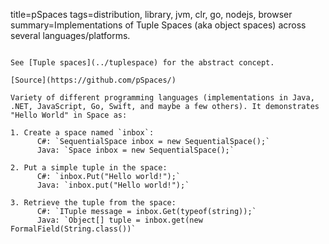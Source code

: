 title=pSpaces
tags=distribution, library, jvm, clr, go, nodejs, browser
summary=Implementations of Tuple Spaces (aka object spaces) across several languages/platforms.
~~~~~~

See [Tuple spaces](../tuplespace) for the abstract concept.

[Source](https://github.com/pSpaces/)

Variety of different programming languages (implementations in Java, .NET, JavaScript, Go, Swift, and maybe a few others). It demonstrates "Hello World" in Space as:

1. Create a space named `inbox`:
      C#: `SequentialSpace inbox = new SequentialSpace();`
      Java: `Space inbox = new SequentialSpace();`

2. Put a simple tuple in the space:
      C#: `inbox.Put("Hello world!");`
      Java: `inbox.put("Hello world!");`

3. Retrieve the tuple from the space:
      C#: `ITuple message = inbox.Get(typeof(string));`
      Java: `Object[] tuple = inbox.get(new FormalField(String.class())`

